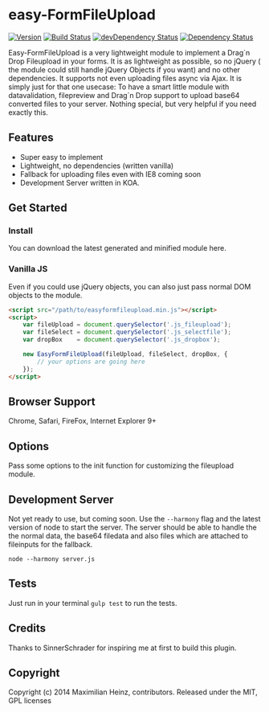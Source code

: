 # easy-FormFileUpload

[![Version](http://img.shields.io/badge/version-0.0.1-green.svg)]()
[![Build Status](https://magnum.travis-ci.com/meandmax/easy-FormFileUpload.svg?token=apnBwHLjZ974yJCoHTh7&branch=master)](https://magnum.travis-ci.com/meandmax/easy-FormFileUpload)
[![devDependency Status](https://david-dm.org/meandmax/easy-FormFileUpload/dev-status.svg)](https://david-dm.org/meandmax/easy-FormFileUpload#info=devDependencies)
[![Dependency Status](https://david-dm.org/meandmax/easy-FormFileUpload.svg)](https://david-dm.org/meandmax/easy-FormFileUpload.svg)

Easy-FormFileUpload is a very lightweight module to implement a Drag\`n Drop Fileupload in your forms. It is as lightweight as possible, so no jQuery ( the module could still handle jQuery Objects if you want) and no other dependencies. It supports not even uploading files async via Ajax. It is simply just for that one usecase: To have a smart little module with datavalidation, filepreview and Drag\`n Drop support to upload base64 converted files to your server. Nothing special, but very helpful if you need exactly this.

## Features

* Super easy to implement
* Lightweight, no dependencies (written vanilla)
* Fallback for uploading files even with IE8 coming soon
* Development Server written in KOA.

## Get Started

### Install

You can download the latest generated and minified module here.

### Vanilla JS

Even if you could use jQuery objects, you can also just pass normal DOM objects to the module.

```html
<script src="/path/to/easyformfileupload.min.js"></script>  
<script>
    var fileUpload = document.querySelector('.js_fileupload');
    var fileSelect = document.querySelector('.js_selectfile');
    var dropBox    = document.querySelector('.js_dropbox');

    new EasyFormFileUpload(fileUpload, fileSelect, dropBox, {
        // your options are going here
    });
</script>
```

## Browser Support

Chrome, Safari, FireFox, Internet Explorer 9+

## Options

Pass some options to the init function for customizing the fileupload module.

## Development Server

Not yet ready to use, but coming soon. Use the ``--harmony`` flag and the latest version of node to start the server. The server should be able to handle the the normal data, the base64 filedata and also files which are attached to fileinputs for the fallback.

```
node --harmony server.js
```

## Tests

Just run in your terminal  ``gulp test`` to run the tests.

## Credits

Thanks to SinnerSchrader for inspiring me at first to build this plugin.

## Copyright

Copyright (c) 2014 Maximilian Heinz, contributors. Released under the MIT, GPL licenses
